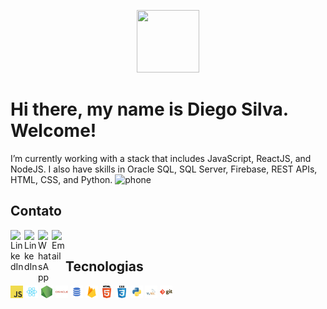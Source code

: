 <p align="center">
  <img src="https://github.com/user-attachments/assets/8b6a7ef9-46f2-4339-91fa-092395e33640" width="100" height="100" />
</p>

# Hi there, my name is Diego Silva. Welcome!

I’m currently working with a stack that includes JavaScript, ReactJS, and NodeJS. I also have skills in Oracle SQL, SQL Server, Firebase, REST APIs, HTML, CSS, and Python.
![phone](https://github.com/user-attachments/assets/3f25377e-1102-41b3-9c78-3d752ca0d44f)







## Contato
<a target="_blank" href="https://www.linkedin.com/in/diego-silva-96234318b/?originalSubdomain=br">
  <img align="left" alt="LinkedIn" width="22px" src="[https://github.com/user-attachments/assets/83526d4f-2b8e-44b9-86b1-dcc4018e0dfe](https://github.com/user-attachments/assets/a68c33ed-6e53-4153-9973-b0776fd60047)" />
</a>
<a target="_blank" href="https://www.linkedin.com/in/diego-silva-96234318b/?originalSubdomain=br">
  <img align="left" alt="LinkedIn" width="22px" src="[https://github.com/user-attachments/assets/5d073a37-bbb4-4835-8bb7-831da64faa3e](https://github.com/user-attachments/assets/b73ea682-c0bc-4f5c-a598-48b9b824e70e)" />
</a>
<a target="_blank" href="https://api.whatsapp.com/send?phone=5515996289420">
  <img align="left" alt="WhatsApp" width="22px" src="[https://github.com/user-attachments/assets/2dd8c751-9cfe-4757-9184-884ef42d2bda](https://github.com/user-attachments/assets/5503d131-29bf-4e41-b449-b7fa1b088822)" />
</a>
<a target="_blank" href="mailto:digssilva2000@outlook.com">
  <img align="left" alt="Email" width="22px" src="[https://github.com/user-attachments/assets/96cc20a6-072b-42bf-82e6-51cfaa2cbe5f](https://github.com/user-attachments/assets/edd841c4-5e1f-4d86-872e-c34add7fdf5d)" />
</a>

&nbsp;

## Tecnologias
<code><img height="20" src="https://raw.githubusercontent.com/github/explore/80688e429a7d4ef2fca1e82350fe8e3517d3494d/topics/javascript/javascript.png"></code>
<code><img height="20" src="https://raw.githubusercontent.com/github/explore/80688e429a7d4ef2fca1e82350fe8e3517d3494d/topics/react/react.png"></code>
<code><img height="20" src="https://raw.githubusercontent.com/github/explore/80688e429a7d4ef2fca1e82350fe8e3517d3494d/topics/nodejs/nodejs.png"></code>
<code><img height="20" src="https://raw.githubusercontent.com/github/explore/80688e429a7d4ef2fca1e82350fe8e3517d3494d/topics/oracle/oracle.png"></code>
<code><img height="20" src="https://raw.githubusercontent.com/github/explore/80688e429a7d4ef2fca1e82350fe8e3517d3494d/topics/sql/sql.png"></code>
<code><img height="20" src="https://raw.githubusercontent.com/github/explore/80688e429a7d4ef2fca1e82350fe8e3517d3494d/topics/firebase/firebase.png"></code>
<code><img height="20" src="https://raw.githubusercontent.com/github/explore/80688e429a7d4ef2fca1e82350fe8e3517d3494d/topics/html/html.png"></code>
<code><img height="20" src="https://raw.githubusercontent.com/github/explore/80688e429a7d4ef2fca1e82350fe8e3517d3494d/topics/css/css.png"></code>
<code><img height="20" src="https://raw.githubusercontent.com/github/explore/80688e429a7d4ef2fca1e82350fe8e3517d3494d/topics/python/python.png"></code>
<code><img height="20" src="https://raw.githubusercontent.com/github/explore/80688e429a7d4ef2fca1e82350fe8e3517d3494d/topics/mysql/mysql.png"></code>
<code><img height="20" src="https://raw.githubusercontent.com/github/explore/80688e429a7d4ef2fca1e82350fe8e3517d3494d/topics/git/git.png"></code>
